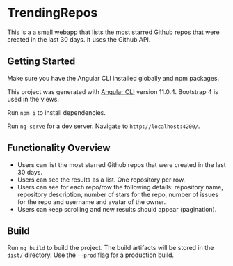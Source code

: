 # TrendingRepos
This is a a small webapp that lists the most starred Github repos that were created in the last 30 days. It uses the Github API. 

## Getting Started
Make sure you have the Angular CLI installed globally and npm packages.

This project was generated with [Angular CLI](https://github.com/angular/angular-cli) version 11.0.4.
Bootstrap 4 is used in the views.

Run `npm i` to install dependencies.

Run `ng serve` for a dev server. Navigate to `http://localhost:4200/`.

## Functionality Overview
- Users can list the most starred Github repos that were created in the last 30 days.
- Users can see the results as a list. One repository per row.
- Users can see for each repo/row the following details: repository name, repository description, number of stars for the repo, number of issues for the repo and username and avatar of the owner.
- Users can keep scrolling and new results should appear (pagination).


## Build

Run `ng build` to build the project. The build artifacts will be stored in the `dist/` directory. Use the `--prod` flag for a production build.

